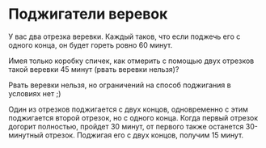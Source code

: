 # Поджигатели веревок 

У вас два отрезка веревки. Каждый таков, что если поджечь его с одного конца, он будет гореть ровно 60 минут. 

Имея только коробку спичек, как отмерить с помощью двух отрезков такой веревки 45 минут (рвать веревки нельзя)?


<div class="rubyrush-task-hint">

Рвать веревки нельзя, но ограничений на способ поджигания в условиях нет ;)

</div>


<div class="rubyrush-task-answer">

Один из отрезков поджигается с двух концов, одновременно с этим поджигается второй отрезок, но с одного конца. Когда первый отрезок догорит полностью, пройдет 30 минут, от первого также останется 30-минутный отрезок. Поджигая его с двух концов, получим 15 минут. 


</div>
